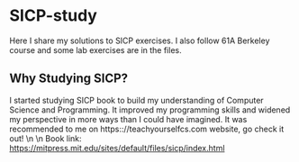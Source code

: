 # SICP-study
Here I share my solutions to SICP exercises.
I also follow 61A Berkeley course and some lab exercises are in the files.

## Why Studying SICP?
I started studying SICP book to build my understanding of Computer Science and Programming. 
It improved my programming skills and widened my perspective in more ways than I could have imagined.
It was recommended to me on https:://teachyourselfcs.com website, go check it out! \n
\n
Book link: https://mitpress.mit.edu/sites/default/files/sicp/index.html


